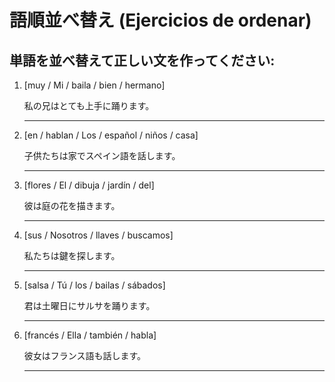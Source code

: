 # 語順並べ替え (Ejercicios de ordenar)

## 単語を並べ替えて正しい文を作ってください:

1. [muy / Mi / baila / bien / hermano]

   私の兄はとても上手に踊ります。

   _________________________________

2. [en / hablan / Los / español / niños / casa]

   子供たちは家でスペイン語を話します。

   _________________________________

3. [flores / El / dibuja / jardín / del]

   彼は庭の花を描きます。

   _________________________________

4. [sus / Nosotros / llaves / buscamos]

   私たちは鍵を探します。

   _________________________________

5. [salsa / Tú / los / bailas / sábados]

   君は土曜日にサルサを踊ります。

   _________________________________

6. [francés / Ella / también / habla]

   彼女はフランス語も話します。

   _________________________________